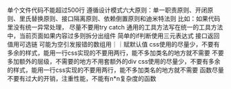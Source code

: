 单个文件代码不能超过500行
遵循设计模式六大原则：单一职责原则、开闭原则、里氏替换原则、接口隔离原则、依赖倒置原则和迪米特法则
 比如：如果代码里没有统一异常处理，
尽量不要用try catch
通用的工具方法写在统一的工具方法中，当前页面如果内容过多则拆分出组件
简单的if判断使用三元表达式
接口返回值用可选链
可能为空引发报错的数组用｜｜赋默认值
css使用的尽量少，不要有多余的样式，能用一行css实现的不要用两行，能不多加类名的地方就不需要
不要多加额外的层级，不需要的地方不用套额外的div
css使用的尽量少，不要有多余的样式，能用一行css实现的不要用两行，能不多加类名的地方就不需要
函数尽量不要有过大的开销，注重性能，不能有n*n复杂度的函数